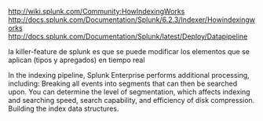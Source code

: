 http://wiki.splunk.com/Community:HowIndexingWorks
http://docs.splunk.com/Documentation/Splunk/6.2.3/Indexer/Howindexingworks
http://docs.splunk.com/Documentation/Splunk/latest/Deploy/Datapipeline


la killer-feature de splunk es que se puede modificar los elementos que se aplican (tipos y apregados) en tiempo real



In the indexing pipeline, Splunk Enterprise performs additional processing, including:
  Breaking all events into segments that can then be searched upon. You can determine the level of segmentation, which affects indexing and searching speed, search capability, and efficiency of disk compression.
  Building the index data structures.
